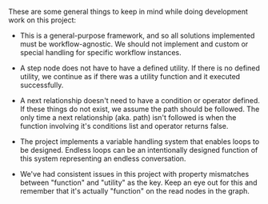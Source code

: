 These are some general things to keep in mind while doing development work on this project:

- This is a general-purpose framework, and so all solutions implemented must be workflow-agnostic. We should not implement and custom or special handling for specific workflow instances.

- A step node does not have to have a defined utility. If there is no defined utility, we continue as if there was a utility function and it executed successfully. 

- A next relationship doesn't need to have a condition or operator defined. If these things do not exist, we assume the path should be followed. The only time a next relationship (aka. path) isn't followed is when the function involving it's conditions list and operator returns false. 

- The project implements a variable handling system that enables loops to be designed. Endless loops can be an intentionally designed function of this system representing an endless conversation.

- We've had consistent issues in this project with property mismatches between "function" and "utility" as the key. Keep an eye out for this and remember that it's actually "function" on the read nodes in the graph.